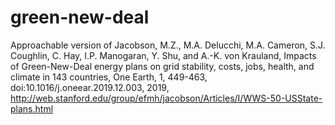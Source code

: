 # green-new-deal
Approachable version of Jacobson, M.Z., M.A. Delucchi, M.A. Cameron, S.J. Coughlin, C. Hay, I.P. Manogaran, Y. Shu, and A.-K. von Krauland, Impacts of Green-New-Deal energy plans on grid stability, costs, jobs, health, and climate in 143 countries, One Earth, 1, 449-463, doi:10.1016/j.oneear.2019.12.003, 2019, http://web.stanford.edu/group/efmh/jacobson/Articles/I/WWS-50-USState-plans.html
